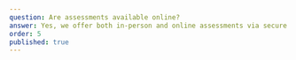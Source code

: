 ```yaml
---
question: Are assessments available online?
answer: Yes, we offer both in-person and online assessments via secure video consultation. Online assessments follow the same rigorous standards as face-to-face appointments and are particularly helpful for those who find travelling difficult or prefer the comfort of their own environment.
order: 5
published: true
---
```


